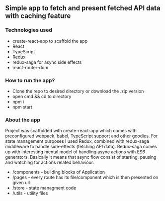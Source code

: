 ## Simple app to fetch and present fetched API data with caching feature

### Technologies used
- create-react-app to scaffold the app
- React
- TypeScript
- Redux
- redux-saga for async side effects
- react-router-dom

### How to run the app?
- Clone the repo to desired directory or download the .zip version
- open cmd && cd to directory
- npm i
- npm start

### About the app
Project was scaffolded with create-react-app which comes with preconfigured webpack, babel, TypeScript support and other goodies. For state management purposes I used Redux, combined with redux-saga middleware to handle side-effects (fetching API data). 
Redux-saga comes up with interesting mental model of handling async actions with ES6 generators. Basically it means that async flow consist of starting, pausing and watching for actions related behaviour. 

- /components - building blocks of Application
- /pages - every route has its file/component which is then presented on given url
- /store - state managment code
- /utils - utility files



